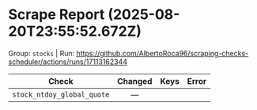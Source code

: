 # Scrape Report (2025-08-20T23:55:52.672Z)

Group: `stocks`  |  Run: https://github.com/AlbertoRoca96/scraping-checks-scheduler/actions/runs/17113162344

| Check | Changed | Keys | Error |
|---|:---:|:--|:--|
| `stock_ntdoy_global_quote` | — |  |  |
